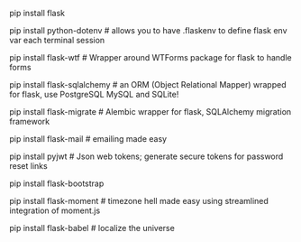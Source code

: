 pip install flask

pip install python-dotenv # allows you to have .flaskenv to define flask env var each terminal session

pip install flask-wtf # Wrapper around WTForms package for flask to handle forms

pip install flask-sqlalchemy # an ORM (Object Relational Mapper) wrapped for flask, use PostgreSQL MySQL and SQLite!

pip install flask-migrate # Alembic wrapper for flask, SQLAlchemy migration framework

pip install flask-mail # emailing made easy

pip install pyjwt # Json web tokens; generate secure tokens for password reset links

pip install flask-bootstrap

pip install flask-moment # timezone hell made easy using streamlined integration of moment.js

pip install flask-babel # localize the universe